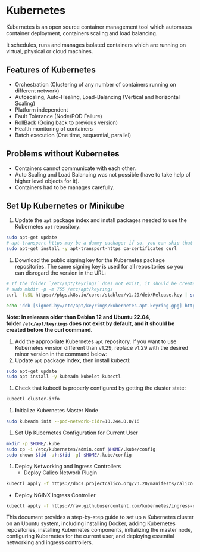 # Kubernetes

Kubernetes is an open source container management tool which automates container deployment, containers scaling and load balancing.

It schedules, runs and manages isolated containers which are running on virtual, physical or cloud machines.

## Features of Kubernetes

- Orchestration (Clustering of any number of containers running on different network)
- Autoscaling, Auto-Healing, Load-Balancing (Vertical and horizontal Scaling)
- Platform independent
- Fault Tolerance (Node/POD Failure)
- RollBack (Going back to previous version)
- Health monitoring of containers
- Batch execution (One time, sequential, parallel)

## Problems without Kubernetes

- Containers cannot communicate with each other.
- Auto Scaling and Load Balancing was not possible (have to take help of higher level objects for it).
- Containers had to be manages carefully.

## Set Up Kubernetes or Minikube

1. Update the `apt` package index and install packages needed to use the Kubernetes `apt` repository:

```bash
sudo apt-get update
# apt-transport-https may be a dummy package; if so, you can skip that package
sudo apt-get install -y apt-transport-https ca-certificates curl
```

1. Download the public signing key for the Kubernetes package repositories. The same signing key is used for all repositories so you can disregard the version in the URL:

```bash
# If the folder `/etc/apt/keyrings` does not exist, it should be created before the curl command, read the note below.
# sudo mkdir -p -m 755 /etc/apt/keyrings
curl -fsSL https://pkgs.k8s.io/core:/stable:/v1.29/deb/Release.key | sudo gpg --dearmor -o /etc/apt/keyrings/kubernetes-apt-keyring.gpg

echo 'deb [signed-by=/etc/apt/keyrings/kubernetes-apt-keyring.gpg] https://pkgs.k8s.io/core:/stable:/v1.28/deb/ /' | sudo tee /etc/apt/sources.list.d/kubernetes.list
```

**Note: In releases older than Debian 12 and Ubuntu 22.04, folder `/etc/apt/keyrings` does not exist by default, and it should be created before the curl command.**

1. Add the appropriate Kubernetes `apt` repository. If you want to use Kubernetes version different than v1.29, replace v1.29 with the desired minor version in the command below:
2. Update `apt` package index, then install kubectl:

```bash
sudo apt-get update
sudo apt install -y kubeadm kubelet kubectl
```

1. Check that kubectl is properly configured by getting the cluster state:

```bash
kubectl cluster-info
```

1. **I**nitialize Kubernetes Master Node

```bash
sudo kubeadm init --pod-network-cidr=10.244.0.0/16
```

1. Set Up Kubernetes Configuration for Current User

```bash
mkdir -p $HOME/.kube
sudo cp -i /etc/kubernetes/admin.conf $HOME/.kube/config
sudo chown $(id -u):$(id -g) $HOME/.kube/config
```

1. Deploy Networking and Ingress Controllers
    - Deploy Calico Network Plugin

```bash
kubectl apply -f https://docs.projectcalico.org/v3.20/manifests/calico.yaml
```

- Deploy NGINX Ingress Controller

```bash
kubectl apply -f https://raw.githubusercontent.com/kubernetes/ingress-nginx/controller-v0.49.0/deploy/static/provider/baremetal/deploy.yaml
```

This document provides a step-by-step guide to set up a Kubernetes cluster on an Ubuntu system, including installing Docker, adding Kubernetes repositories, installing Kubernetes components, initializing the master node, configuring Kubernetes for the current user, and deploying essential networking and ingress controllers.